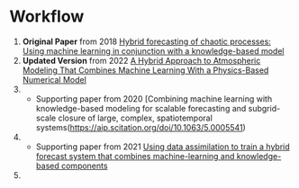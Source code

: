 # Workflow

1. **Original Paper** from 2018 [Hybrid forecasting of chaotic processes: Using machine learning in conjunction with a knowledge-based model](https://drive.google.com/file/d/1jKlxpl0M1FBH-7PBvsXuBg45ur8LRICs/view?usp=sharing)
2. **Updated Version** from 2022 [A Hybrid Approach to Atmospheric Modeling That Combines Machine Learning With a Physics-Based Numerical Model](https://drive.google.com/file/d/183GB_dd3O9qDPKfVrwMmdlNxJIE0dwgp/view?usp=sharing)
3.  - Supporting paper from 2020 [Combining machine learning with knowledge-based modeling for scalable forecasting and subgrid-scale closure of large, complex, spatiotemporal systems(https://aip.scitation.org/doi/10.1063/5.0005541)
4.  - Supporting paper from 2021 [Using data assimilation to train a hybrid forecast system that combines machine-learning and knowledge-based components](https://aip.scitation.org/doi/10.1063/5.0048050)
5. 
